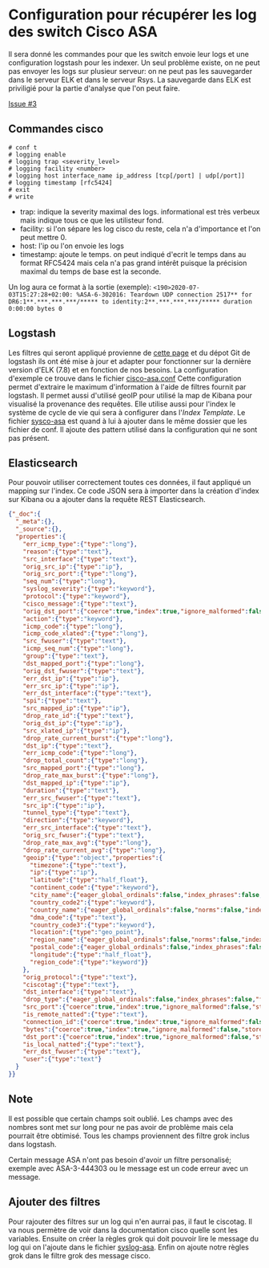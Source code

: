 # Configuration pour récupérer les log des switch Cisco ASA
Il sera donné les commandes pour que les switch envoie leur logs et une configuration logstash pour les indexer. Un seul problème existe, on ne peut pas envoyer les logs sur plusieur serveur: on ne peut pas les sauvegarder dans le serveur ELK et dans le serveur Rsys. La sauvegarde dans ELK est priviligié pour la partie d'analyse que l'on peut faire.

[Issue #3](https://github.com/NunzioArdi/cenlogsstage/issues/3)

## Commandes cisco
```
# conf t
# logging enable
# logging trap <severity_level>
# logging facility <number>
# logging host interface_name ip_address [tcp[/port] | udp[/port]]
# logging timestamp [rfc5424]
# exit
# write
```
- trap: indique la severity maximal des logs. informational est très verbeux mais indique tous ce que les utilisteur fond.
- facility: si l'on sépare les log cisco du reste, cela n'a d'importance et l'on peut mettre 0.  
- host: l'ip ou l'on envoie les logs
- timestamp: ajoute le temps. on peut indiqué d'ecrit le temps dans au format RFC5424 mais cela n'a pas grand intérêt puisque la précision maximal du temps de base est la seconde.

Un log aura ce format à la sortie (exemple):
`<190>2020-07-03T15:27:28+02:00: %ASA-6-302016: Teardown UDP connection 2517** for DR6:1**.***.***.***/***** to identity:2**.***.***.***/***** duration 0:00:00 bytes 0`
## Logstash
Les filtres qui seront appliqué provienne de [cette page](https://jackhanington.com/blog/2015/06/16/send-cisco-asa-syslogs-to-elasticsearch-using-logstash/) et du dépot Git de logstash ils ont été mise à jour et adapter pour fonctionner sur la dernière version d'ELK (7.8) et en fonction de nos besoins.
La configuration d'exemple ce trouve dans le fichier [cisco-asa.conf](cisco-asa.conf)
Cette configuration permet d'extraire le maximum d'information à l'aide de filtres fournit par logstash. Il permet aussi d'utilisé geoIP pour utilisé la map de Kibana pour visualisé la provenance des requêtes. Elle utilise aussi pour l'index le système de cycle de vie qui sera à configurer dans l'*Index Template*.
Le fichier [sysco-asa](sysco-asa) est quand à lui à ajouter dans le même dossier que les fichier de conf. Il ajoute des pattern utilisé dans la configuration qui ne sont pas présent.

## Elasticsearch
Pour pouvoir utiliser correctement toutes ces données, il faut appliqué un mapping sur l'index. Ce code JSON sera à importer dans la création d'index sur Kibana ou a ajouter dans la requête REST Elasticsearch.
```json
{"_doc":{
  "_meta":{},
  "_source":{},
  "properties":{
    "err_icmp_type":{"type":"long"},
    "reason":{"type":"text"},
    "src_interface":{"type":"text"},
    "orig_src_ip":{"type":"ip"},
    "orig_src_port":{"type":"long"},
    "seq_num":{"type":"long"},
    "syslog_severity":{"type":"keyword"},
    "protocol":{"type":"keyword"},
    "cisco_message":{"type":"text"},
    "orig_dst_port":{"coerce":true,"index":true,"ignore_malformed":false,"store":false,"type":"long","doc_values":true},
    "action":{"type":"keyword"},
    "icmp_code":{"type":"long"},
    "icmp_code_xlated":{"type":"long"},
    "src_fwuser":{"type":"text"},
    "icmp_seq_num":{"type":"long"},
    "group":{"type":"text"},
    "dst_mapped_port":{"type":"long"},
    "orig_dst_fwuser":{"type":"text"},
    "err_dst_ip":{"type":"ip"},
    "err_src_ip":{"type":"ip"},
    "err_dst_interface":{"type":"text"},
    "spi":{"type":"text"},
    "src_mapped_ip":{"type":"ip"},
    "drop_rate_id":{"type":"text"},
    "orig_dst_ip":{"type":"ip"},
    "src_xlated_ip":{"type":"ip"},
    "drop_rate_current_burst":{"type":"long"},
    "dst_ip":{"type":"text"},
    "err_icmp_code":{"type":"long"},
    "drop_total_count":{"type":"long"},
    "src_mapped_port":{"type":"long"},
    "drop_rate_max_burst":{"type":"long"},
    "dst_mapped_ip":{"type":"ip"},
    "duration":{"type":"text"},
    "err_src_fwuser":{"type":"text"},
    "src_ip":{"type":"ip"},
    "tunnel_type":{"type":"text"},
    "direction":{"type":"keyword"},
    "err_src_interface":{"type":"text"},
    "orig_src_fwuser":{"type":"text"},
    "drop_rate_max_avg":{"type":"long"},
    "drop_rate_current_avg":{"type":"long"},
    "geoip":{"type":"object","properties":{
      "timezone":{"type":"text"},
      "ip":{"type":"ip"},
      "latitude":{"type":"half_float"},
      "continent_code":{"type":"keyword"},
      "city_name":{"eager_global_ordinals":false,"index_phrases":false,"fielddata":false,"norms":true,"index":false,"store":false,"type":"text"},
      "country_code2":{"type":"keyword"},
      "country_name":{"eager_global_ordinals":false,"norms":false,"index":false,"store":false,"type":"keyword","split_queries_on_whitespace":false,"doc_values":true},
      "dma_code":{"type":"text"},
      "country_code3":{"type":"keyword"},
      "location":{"type":"geo_point"},
      "region_name":{"eager_global_ordinals":false,"norms":false,"index":false,"store":false,"type":"keyword","split_queries_on_whitespace":false,"doc_values":true},
      "postal_code":{"eager_global_ordinals":false,"index_phrases":false,"fielddata":false,"norms":true,"index":true,"store":false,"type":"text","index_options":"positions"},
      "longitude":{"type":"half_float"},
      "region_code":{"type":"keyword"}}
    },
    "orig_protocol":{"type":"text"},
    "ciscotag":{"type":"text"},
    "dst_interface":{"type":"text"},
    "drop_type":{"eager_global_ordinals":false,"index_phrases":false,"fielddata":false,"norms":true,"index":true,"store":false,"type":"text","index_options":"positions"},
    "src_port":{"coerce":true,"index":true,"ignore_malformed":false,"store":false,"type":"long","doc_values":true},
    "is_remote_natted":{"type":"text"},
    "connection_id":{"coerce":true,"index":true,"ignore_malformed":false,"store":false,"type":"long","doc_values":true},
    "bytes":{"coerce":true,"index":true,"ignore_malformed":false,"store":false,"type":"long","doc_values":true},
    "dst_port":{"coerce":true,"index":true,"ignore_malformed":false,"store":false,"type":"long","doc_values":true},
    "is_local_natted":{"type":"text"},
    "err_dst_fwuser":{"type":"text"},
    "user":{"type":"text"}
  }
}}
```

## Note
Il est possible que certain champs soit oublié. Les champs avec des nombres sont met sur long pour ne pas avoir de problème mais cela pourrait être obtimisé. Tous les champs proviennent des filtre grok inclus dans logstash.

Certain message ASA n'ont pas besoin d'avoir un filtre personalisé; exemple avec ASA-3-444303 ou le message est un code erreur avec un message.

## Ajouter des filtres
Pour rajouter des filtres sur un log qui n'en aurrai pas, il faut le ciscotag. Il va nous permètre de voir dans la documentation cisco quelle sont les variables. Ensuite on créer la règles grok qui doit pouvoir lire le message du log qui on l'ajoute dans le fichier [syslog-asa](syslog-asa). Enfin on ajoute notre règles grok dans le filtre grok des message cisco.